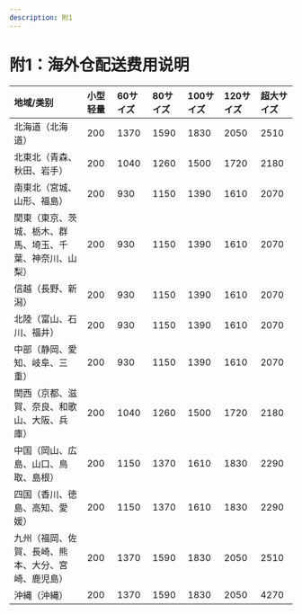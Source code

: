 ```yaml
---
description: 附1
---
```


# 附1：海外仓配送费用说明



| 地域/类别 | 小型轻量 | 60サイズ | 80サイズ | 100サイズ | 120サイズ | 超大サイズ |
| :--- | :--- | :--- | :--- | :--- | :--- | :--- |
| 北海道（北海道） | 200 | 1370 | 1590 | 1830 | 2050 | 2510 |
| 北東北（青森、秋田、岩手） | 200 | 1040 | 1260 | 1500 | 1720 | 2180 |
| 南東北（宮城、山形、福島） | 200 | 930 | 1150 | 1390 | 1610 | 2070 |
| 関東（東京、茨城、栃木、群馬、埼玉、千葉、神奈川、山梨） | 200 | 930 | 1150 | 1390 | 1610 | 2070 |
| 信越（長野、新潟） | 200 | 930 | 1150 | 1390 | 1610 | 2070 |
| 北陸（富山、石川、福井） | 200 | 930 | 1150 | 1390 | 1610 | 2070 |
| 中部（静岡、愛知、岐阜、三重） | 200 | 930 | 1150 | 1390 | 1610 | 2070 |
| 関西（京都、滋賀、奈良、和歌山、大阪、兵庫） | 200 | 1040 | 1260 | 1500 | 1720 | 2180 |
| 中国（岡山、広島、山口、鳥取、島根） | 200 | 1150 | 1370 | 1610 | 1830 | 2290 |
| 四国（香川、徳島、高知、愛媛） | 200 | 1150 | 1370 | 1610 | 1830 | 2290 |
| 九州（福岡、佐賀、長崎、熊本、大分、宮崎、鹿児島） | 200 | 1370 | 1590 | 1830 | 2050 | 2510 |
| 沖縄（沖縄） | 200 | 1370 | 1590 | 1830 | 2050 | 4270 |

